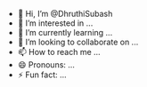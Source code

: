 - 👋 Hi, I’m @DhruthiSubash
- 👀 I’m interested in ...
- 🌱 I’m currently learning ...
- 💞️ I’m looking to collaborate on ...
- 📫 How to reach me ...
- 😄 Pronouns: ...
- ⚡ Fun fact: ...

<!---
DhruthiSubash/DhruthiSubash is a ✨ special ✨ repository because its `README.md` (this file) appears on your GitHub profile.
You can click the Preview link to take a look at your changes.
--->
